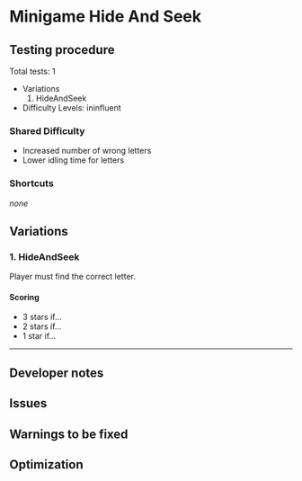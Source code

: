# Minigame Hide And Seek

## Testing procedure
Total tests: 1
- Variations
	1. HideAndSeek
- Difficulty Levels: ininfluent

### Shared Difficulty
- Increased number of wrong letters
- Lower idling time for letters

### Shortcuts
_none_

## Variations

### 1. HideAndSeek
Player must find the correct letter.

#### Scoring
- 3 stars if...
- 2 stars if...
- 1 star if...
---
## Developer notes

## Issues

## Warnings to be fixed

## Optimization
